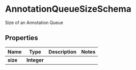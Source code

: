 

# AnnotationQueueSizeSchema

Size of an Annotation Queue

## Properties

| Name | Type | Description | Notes |
|------------ | ------------- | ------------- | -------------|
|**size** | **Integer** |  |  |



